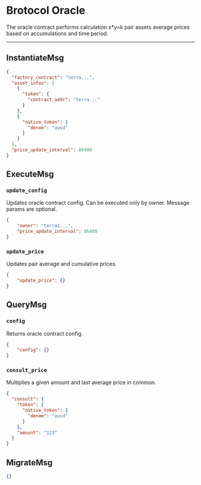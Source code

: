 # Brotocol Oracle

The oracle contract performs calculation x*y=k pair assets average prices based on accumulations and time period.

---

## InstantiateMsg

```json
{
  "factory_contract": "terra...",
  "asset_infos": [
    {
      "token": {
        "contract_addr": "terra..."
      }
    },
    {
      "native_token": {
        "denom": "uusd"
      }
    }
  ],
  "price_update_interval": 86400
}
```

## ExecuteMsg

### `update_config`

Updates oracle contract config. Can be executed only by owner.
Message params are optional.

```json
{
    "owner": "terra1...",
    "price_update_interval": 86400
}
```

### `update_price`

Updates pair average and cumulative prices.

```json
{
    "update_price": {}
}
```

## QueryMsg

### `config`

Returns oracle contract config.

```json
{
    "config": {}
}
```

### `consult_price`

Multiplies a given amount and last average price in common.

```json
{
  "consult": {
    "token": {
      "native_token": {
        "denom": "uusd"
      }
    },
    "amount": "123"
  }
}
```

## MigrateMsg

```json
{}
```
